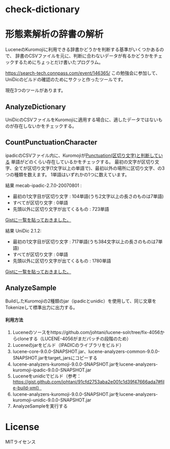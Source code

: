 # check-dictionary
# 形態素解析の辞書の解析

LuceneのKuromojiに利用できる辞書かどうかを判断する基準がいくつかあるので、
辞書のCSVファイルを元に、判断に合わないデータが有るかどうかをチェックするためにちょっとだけ書いたプログラム。

https://search-tech.connpass.com/event/146365/
この勉強会に参加して、UniDicのビルドの確認のためにサクッと作ったツールです。

現在3つのツールがあります。

## AnalyzeDictionary

UniDicのCSVファイルをKuromojiに適用する場合に、適したデータではないものが存在しないかをチェックする。

## CountPunctuationCharacter

ipadicのCSVファイル内に、Kuromojiが[Punctuation(区切り文字)と判断している](https://github.com/apache/lucene-solr/blob/master/lucene/analysis/kuromoji/src/java/org/apache/lucene/analysis/ja/JapaneseTokenizer.java#L1897) 単語がどのくらい存在しているかをチェックする。
最初の文字が区切り文字、全てが区切り文字(1文字以上の単語で)、最初以外の場所に区切り文字、の3つの種類を数えます。
1単語はいずれかの1つに数えています。

結果 mecab-ipadic-2.7.0-20070801 : 

* 最初の1文字目が区切り文字 : 104単語(うち2文字以上の長さのものは7単語)
* すべてが区切り文字 : 0単語
* 先頭以外に区切り文字が出てくるもの : 723単語 

[Gistに一覧を貼っておきました。](https://gist.github.com/johtani/50aa2776a385c5c8dfa3a0d1e4e268cd)

結果 UniDic 2.1.2:

* 最初の1文字目が区切り文字 : 717単語(うち384文字以上の長さのものは7単語)
* すべてが区切り文字 : 0単語
* 先頭以外に区切り文字が出てくるもの : 1780単語 

[Gistに一覧を貼っておきました。](https://gist.github.com/johtani/3769639bc24ebeab17ddcb1be039ba94)

## AnalyzeSample

BuildしたKuromojiの2種類のjar（ipadicとunidic）を使用して、同じ文章をTokenizeして標準出力に出力する。

#### 利用方法

1. Luceneのソースをhttps://github.com/johtani/lucene-solr/tree/fix-4056からcloneする（LUCENE-4056がまだパッチの段階のため）
2. Luceneのjarをビルド（IPADICのライブラリをビルド）
3. lucene-core-9.0.0-SNAPSHOT.jar、lucene-analyzers-common-9.0.0-SNAPSHOT.jarをtarget_jarsにコピーする
4. lucene-analyzers-kuromoji-9.0.0-SNAPSHOT.jarをlucene-analyzers-kuromoji-ipadic-9.0.0-SNAPSHOT.jar
5. Luceneをunidicでビルド（参考：https://gist.github.com/johtani/91cfd2753aba2e001c1d39f47666ada7#file-build-xml）
6. lucene-analyzers-kuromoji-9.0.0-SNAPSHOT.jarをlucene-analyzers-kuromoji-unidic-9.0.0-SNAPSHOT.jar
7. AnalyzeSampleを実行する



# License

MITライセンス
